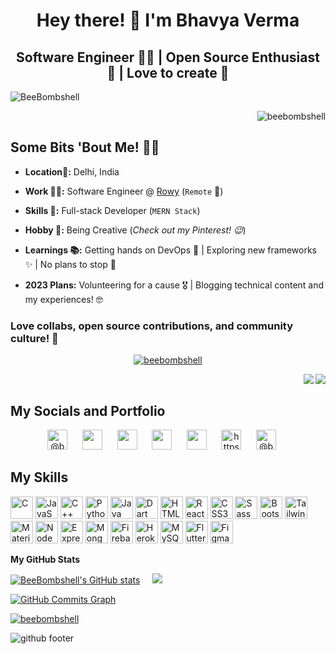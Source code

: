 <h1 align="center">Hey there! 👋 I'm Bhavya Verma</h1>

<h2 align="center">Software Engineer 👩‍💻 | Open Source Enthusiast 💜 | Love to create 🎨 </h2>

![BeeBombshell](https://user-images.githubusercontent.com/53828745/222882360-9ee89ebf-37e0-4fcb-8c65-7057f09f55f4.gif)

<p align="right"> <img src="https://komarev.com/ghpvc/?username=beebombshell&label=Profile%20views&color=0eb493&style=flat" alt="beebombshell" /> </p>


<h2 align="left">Some Bits 'Bout Me! 💁‍♀️</h3>

- **Location📍:** Delhi, India

- **Work 👩‍💻:** Software Engineer @ [Rowy](www.rowy.io) (`Remote` 🏡)

- **Skills 👀:** Full-stack Developer (`MERN Stack`)

- **Hobby 🎨:** Being Creative (*Check out my Pinterest! 😉*)

- **Learnings 📚:** Getting hands on DevOps 💪 | Exploring new frameworks ✨ | No plans to stop 🎯

- **2023 Plans:** Volunteering for a cause 🎖️ | Blogging technical content and my experiences! 🤓

### Love collabs, open source contributions, and community culture! 💜

<p align="center"> <a href="https://github.com/ryo-ma/github-profile-trophy"><img src="https://github-profile-trophy.vercel.app/?username=beebombshell&title=Stars,Followers,MultiLanguage,Repositories,Commits,PullRequest&theme=dracula&no-frame=true" alt="beebombshell" /></a> </p>


<a href="https://www.twitter.com/Bee_Bombshell" target="_blank" rel="noreferrer"><img align="right"
src="https://img.shields.io/twitter/follow/Bee_Bombshell?logo=twitter&style=for-the-badge&color=14b8a6&labelColor=171717"
/></a><a href="https://www.github.com/BeeBombshell" target="_blank" rel="noreferrer"><img align="right"
src="https://img.shields.io/github/followers/BeeBombshell?logo=github&style=for-the-badge&color=14b8a6&labelColor=171717" /></a>
<br />

## My Socials and Portfolio

<p align="center">
<a href="mailto:vbhavya269@gmail.com" target="blank"><img src="https://user-images.githubusercontent.com/53828745/222914795-19c83c5e-1aa4-479d-8a81-221ff89e1025.png" alt="@beebombshell" height="32" width="32" /></a>
&nbsp;&nbsp;&nbsp;&nbsp;
<a href="https://discord.com/users/697136336582344786" target="_blank" rel="noreferrer"><img src="https://raw.githubusercontent.com/danielcranney/readme-generator/main/public/icons/socials/discord.svg" width="32" height="32" /></a>
&nbsp;&nbsp;&nbsp;&nbsp;    
<a href="https://www.github.com/BeeBombshell" target="_blank" rel="noreferrer"><img src="https://raw.githubusercontent.com/danielcranney/readme-generator/main/public/icons/socials/github-dark.svg" width="32" height="32" /></a>
&nbsp;&nbsp;&nbsp;&nbsp;    
<a href="https://www.linkedin.com/in/BeeBombshell" target="_blank" rel="noreferrer"><img src="https://raw.githubusercontent.com/danielcranney/readme-generator/main/public/icons/socials/linkedin.svg" width="32" height="32" /></a>
&nbsp;&nbsp;&nbsp;&nbsp;    
<a href="https://www.twitter.com/Bee_Bombshell" target="_blank" rel="noreferrer"><img src="https://raw.githubusercontent.com/danielcranney/readme-generator/main/public/icons/socials/twitter.svg" width="32" height="32" /></a>
&nbsp;&nbsp;&nbsp;&nbsp;
<a href="https://stackoverflow.com/users/https://stackoverflow.com/users/18050532/bhavya-verma" target="blank" rel="noreferrer"><img src="https://raw.githubusercontent.com/rahuldkjain/github-profile-readme-generator/master/src/images/icons/Social/stack-overflow.svg" alt="https://stackoverflow.com/users/18050532/bhavya-verma" width="32" height="32" /></a>
&nbsp;&nbsp;&nbsp;&nbsp;
<a href="https://hashnode.com/@beebombshell" target="blank" el="noreferrer"><img src="https://user-images.githubusercontent.com/53828745/222914630-00bdbe06-abc7-4363-b4a7-f8922cc3ee00.png" alt="@beebombshell" height="32" width="32" /></a>
&nbsp;&nbsp;&nbsp;&nbsp;
</p>


## My Skills

<p align="left">
<a href="https://docs.microsoft.com/en-us/cpp/?view=msvc-170" target="_blank" rel="noreferrer"><img src="https://raw.githubusercontent.com/danielcranney/readme-generator/main/public/icons/skills/c-colored.svg" width="36" height="36" alt="C" /></a>
<a href="https://developer.mozilla.org/en-US/docs/Web/JavaScript" target="_blank" rel="noreferrer"><img src="https://raw.githubusercontent.com/danielcranney/readme-generator/main/public/icons/skills/javascript-colored.svg" width="36" height="36" alt="JavaScript" /></a>
<a href="https://docs.microsoft.com/en-us/cpp/?view=msvc-170" target="_blank" rel="noreferrer"><img src="https://raw.githubusercontent.com/danielcranney/readme-generator/main/public/icons/skills/cplusplus-colored.svg" width="36" height="36" alt="C++" /></a>
<a href="https://www.python.org/" target="_blank" rel="noreferrer"><img src="https://raw.githubusercontent.com/danielcranney/readme-generator/main/public/icons/skills/python-colored.svg" width="36" height="36" alt="Python" /></a>
<a href="https://www.oracle.com/java/" target="_blank" rel="noreferrer"><img src="https://raw.githubusercontent.com/danielcranney/readme-generator/main/public/icons/skills/java-colored.svg" width="36" height="36" alt="Java" /></a>
<a href="https://dart.dev/" target="_blank" rel="noreferrer"><img src="https://raw.githubusercontent.com/danielcranney/readme-generator/main/public/icons/skills/dart-colored.svg" width="36" height="36" alt="Dart" /></a>
<a href="https://developer.mozilla.org/en-US/docs/Glossary/HTML5" target="_blank" rel="noreferrer"><img src="https://raw.githubusercontent.com/danielcranney/readme-generator/main/public/icons/skills/html5-colored.svg" width="36" height="36" alt="HTML5" /></a>
<a href="https://reactjs.org/" target="_blank" rel="noreferrer"><img src="https://raw.githubusercontent.com/danielcranney/readme-generator/main/public/icons/skills/react-colored.svg" width="36" height="36" alt="React" /></a>
<a href="https://www.w3.org/TR/CSS/#css" target="_blank" rel="noreferrer"><img src="https://raw.githubusercontent.com/danielcranney/readme-generator/main/public/icons/skills/css3-colored.svg" width="36" height="36" alt="CSS3" /></a>
<a href="https://sass-lang.com/" target="_blank" rel="noreferrer"><img src="https://raw.githubusercontent.com/danielcranney/readme-generator/main/public/icons/skills/sass-colored.svg" width="36" height="36" alt="Sass" /></a>
<a href="https://getbootstrap.com/" target="_blank" rel="noreferrer"><img src="https://raw.githubusercontent.com/danielcranney/readme-generator/main/public/icons/skills/bootstrap-colored.svg" width="36" height="36" alt="Bootstrap" /></a>
<a href="https://tailwindcss.com/" target="_blank" rel="noreferrer"><img src="https://raw.githubusercontent.com/danielcranney/readme-generator/main/public/icons/skills/tailwindcss-colored.svg" width="36" height="36" alt="TailwindCSS" /></a>
<a href="https://mui.com/" target="_blank" rel="noreferrer"><img src="https://raw.githubusercontent.com/danielcranney/readme-generator/main/public/icons/skills/materialui-colored.svg" width="36" height="36" alt="Material UI" /></a>
<a href="https://nodejs.org/en/" target="_blank" rel="noreferrer"><img src="https://raw.githubusercontent.com/danielcranney/readme-generator/main/public/icons/skills/nodejs-colored.svg" width="36" height="36" alt="NodeJS" /></a>
<a href="https://expressjs.com/" target="_blank" rel="noreferrer"><img src="https://raw.githubusercontent.com/danielcranney/readme-generator/main/public/icons/skills/express-colored-dark.svg" width="36" height="36" alt="Express" /></a>
<a href="https://www.mongodb.com/" target="_blank" rel="noreferrer"><img src="https://raw.githubusercontent.com/danielcranney/readme-generator/main/public/icons/skills/mongodb-colored.svg" width="36" height="36" alt="MongoDB" /></a>
<a href="https://firebase.google.com/" target="_blank" rel="noreferrer"><img src="https://raw.githubusercontent.com/danielcranney/readme-generator/main/public/icons/skills/firebase-colored.svg" width="36" height="36" alt="Firebase" /></a>
<a href="https://www.heroku.com/" target="_blank" rel="noreferrer"><img src="https://raw.githubusercontent.com/danielcranney/readme-generator/main/public/icons/skills/heroku-colored.svg" width="36" height="36" alt="Heroku" /></a>
<a href="https://www.mysql.com/" target="_blank" rel="noreferrer"><img src="https://raw.githubusercontent.com/danielcranney/readme-generator/main/public/icons/skills/mysql-colored.svg" width="36" height="36" alt="MySQL" /></a>
<a href="https://flutter.dev/" target="_blank" rel="noreferrer"><img src="https://raw.githubusercontent.com/danielcranney/readme-generator/main/public/icons/skills/flutter-colored.svg" width="36" height="36" alt="Flutter" /></a>
<a href="https://www.figma.com/" target="_blank" rel="noreferrer"><img src="https://raw.githubusercontent.com/danielcranney/readme-generator/main/public/icons/skills/figma-colored.svg" width="36" height="36" alt="Figma" /></a>
</p>             

<b>My GitHub Stats</b>

<div>

<a href="http://www.github.com/BeeBombshell"><img src="https://github-readme-stats.vercel.app/api?username=BeeBombshell&show_icons=true&hide=&count_private=true&title_color=a855f7&text_color=ffffff&icon_color=14b8a6&bg_color=171717&hide_border=true&show_icons=true" alt="BeeBombshell's GitHub stats" /></a>&nbsp;&nbsp;&nbsp;&nbsp;&nbsp;<a href="http://www.github.com/BeeBombshell"><img src="https://github-readme-streak-stats.herokuapp.com/?user=BeeBombshell&stroke=ffffff&background=171717&ring=a855f7&fire=a855f7&currStreakNum=ffffff&currStreakLabel=a855f7&sideNums=ffffff&sideLabels=ffffff&dates=ffffff&hide_border=true" /></a>

</div>

<a href="http://www.github.com/BeeBombshell"><img src="https://activity-graph.herokuapp.com/graph?username=BeeBombshell&bg_color=171717&color=ffffff&line=14b8a6&point=ffffff&area_color=171717&area=true&hide_border=true&custom_title=GitHub%20Commits%20Graph" alt="GitHub Commits Graph" /></a>


<a href="https://github.com/BeeBombshell" align="left"><img src="https://github-readme-stats.vercel.app/api/top-langs?username=beebombshell&show_icons=true&theme=radical&title_color=a855f7&text_color=ffffff&icon_color=14b8a6&bg_color=171717&hide_border=true&locale=en&layout=compact&" alt="beebombshell" /></a>

![github footer](https://user-images.githubusercontent.com/53828745/222923708-ef3e64a6-3020-4845-98f4-1d3c415cb69a.gif)
